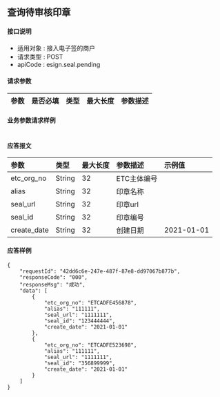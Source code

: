 ## 查询待审核印章

#### 接口说明

* 适用对象 : 接入电子签的商户
* 请求类型 : POST
* apiCode : esign.seal.pending

#### 请求参数
| 参数 | 是否必填 | 类型 | 最大长度 | 参数描述 |
|:----|:-------:|:-----|:-------|:--------|

#### 业务参数请求样例
```

```
#### 应答报文

| 参数 | 类型 | 最大长度 | 参数描述 | 示例值 |
|:----|:----|:--------|:--------|:------|
| etc_org_no | String | 32 | ETC主体编号 |  |
| alias | String | 32 | 印章名称 |  |
| seal_url | String | 32 | 印章url |  |
| seal_id | String | 32 | 印章编号 |  |
| create_date | String | 32 | 创建日期 | 2021-01-01 |

#### 应答样例

```
{
    "requestId": "42dd6c6e-247e-487f-87e8-dd97067b877b",
    "responseCode": "000",
    "responseMsg": "成功",
    "data": [
        {
            "etc_org_no": "ETCADFE456878",
            "alias": "111111",
            "seal_url": "1111111",
            "seal_id": "123444444",
            "create_date": "2021-01-01"
        },
        {
            "etc_org_no": "ETCADFE523698",
            "alias": "111111",
            "seal_url": "1111111",
            "seal_id": "356899999",
            "create_date": "2021-01-01"
        }
    ]
}
```